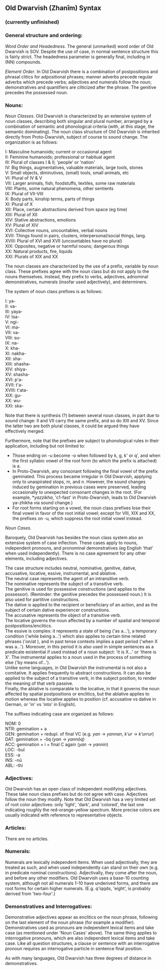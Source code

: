 ## Old Dwarvish (Zhanîm) Syntax

### (currently unfinished)

### General structure and ordering:

*Word Order and Headedness*. The general (unmarked) word order of Old Dwarvish is SOV. Despite the use of case, in normal sentence structure this is fairly strict. The headedness parameter is generally final, including in (NN) compounds.

*Element Order*. In Old Dwarvish there is a combination of postpositions and phrasal clitics for adpositional phrases; manner adverbs precede regular adverbs which precede verbs; adjectives and numerals follow the noun; demonstratives and quantifiers are cliticized after the phrase. The genitive precedes the possessed noun.

### Nouns:

*Noun Classes*. Old Dwarvish is characterized by an extensive system of noun classes, describing both singular and plural number, arranged by a combination of semantic and phonological criteria (with, at this stage, the semantic dominating). The noun class structure of Old Dwarvish is inherited directly from Proto-Dwarvish, subject of course to sound change. The organization is as follows:

I: 	Masculine humanoids; current or occasional agent			
II: 	Feminine humanoids; professional or habitual agent  
III: 	Plural of classes I & II; 'people' or 'nation'  
IV: 	Big things, augmentatives, valuable materials, large tools, stones  
V: 	Small objects, diminutives, (small) tools, small animals, etc  
VI: 	Plural of IV & V  
VII: 	Larger animals, fish, foodstuffs, textiles, some raw materials  
VIII: 	Plants, some natural phenomena, other sentients  
IX: 	Plural of VII-VIII  
X: 	Body parts, kinship terms, parts of things  
XI: 	Plural of X  
XII: 	Place, certain abstractions derived from space (eg time)  
XIII: 	Plural of XII  
XIV: 	Stative abstractions, emotions  
XV: 	Plural of XIV  
XVI: 	Collective nouns, uncountables, verbal nouns  
XVII: Things found in pairs, clusters, interpersonal/social things, lang.  
XVIII: Plural of XVI and XVII (uncountables have no plural)  
XIX: 	Opposites, negative or harmful nouns; dangerous things  
XX: 	Natural products, fire, liquids  
XXI: 	Plurals of XIX and XX  

The noun classes are characterized by the use of a prefix, variable by noun class. These prefixes agree with the noun class but do not apply to the nouns themselves. Instead, they prefix to verbs, adjectives, adnominal demonstratives, numerals (insofar used adjectively), and determiners.

The system of noun class prefixes is as follows:

I: ya-  
II: va-  
III: yaya-  
IV: tsa-  
V: ngi-  
VI:	ma-  
VII: va-  
VIII:	su-  
IX:	na-  
X: kha-  
XI:	nakha-  
XII: sha-  
XIII:	shasha-  
XIV: shiya-  
XV:	shasha-  
XVI: p'a-  
XVII:	t'a-  
XVIII: t'ata-  
XIX: gu-  
XX: wu-  
XXI: ska-  

Note that there is synthesis (?) between several noun classes, in part due to sound change: II and VII carry the same prefix, and so do XIII and XV. Since the latter two are both plural classes, it could be argued they have effectively merged.

Furthermore, note that the prefixes are subject to phonological rules in their application, including but not limited to:
- Those ending on -u become -o when followed by k, g, k' or q', and when the first syllabic vowel of the root form (to which the prefix is attached) is a.
- In Proto-Dwarvish, any consonant following the final vowel of the prefix geminated. This process became irregular in Old Dwarvish, applying only to unaspirated stops, m, and n. However, the sound changes induced by gemination in previous cases were preserved, leading occasionally to unexpected consonant changes in the root. (For example, **yazzikha*, 'c1-fast' in Proto-Dwarvish, leads to Old Dwarvish ya-zhikha via sound change.)
- For root forms starting on a vowel, the noun class prefixes lose their final vowel in favor of the root initial vowel; except for VIII, XIX and XX, the prefixes on -u, which suppress the root initial vowel instead.

*Noun Cases*.

Baroquely, Old Dwarvish has besides the noun class system also an extensive system of case inflection. These cases apply to nouns, independent pronouns, and pronominal demonstratives (eg English 'that' when used independently). There is no case agreement for any other elements, including adjectives.

The case structure includes neutral, nominative, genitive, dative, accusative, locative, essive, instrumental, and ablative.  
 The neutral case represents the agent of an intransitive verb.  
 The nominative represents the subject of a transitive verb.  
 The genitive is used for possessive constructions (and applies to the possessor). (Reminder: the genitive precedes the possessed noun.) It is also used for partitive constructions.  
 The dative is applied to the recipient or beneficiary of an action, and as the subject of certain dative experiencer constructions.  
 The accusative represents the object of a transitive verb.  
 The locative governs the noun affected by a number of spatial and temporal postpositions/enclitics.  
 The essive is complex: it represents a state of being ('as a...'), a temporary condition ('while being a...') which also applies to certain time related phrases ('on/at <X time point>), and in past tense contexts implies a past period ('when X was a...'). Moreover, in this period it is also used in simple sentences as a predicate existential if used instead of a noun subject: 'it is X...' or 'there is X'. The instrumental applies to a noun used in the process of something else ('by means of...').  
 Unlike some languages, in Old Dwarvish the instrumental is not also a comitative. It applies frequently to abstract constructions. It can also be applied to the subject of a transitive verb, in the subject position, to render the meaning of that verb passive.  
 Finally, the ablative is comparable to the locative, in that it governs the noun affected by spatial postpositions or enclitics, but the ablative applies to motion whereas the locative applies to position (cf. accusative vs dative in German, or 'in' vs 'into' in English).

The suffixes indicating case are organized as follows:

NOM:	0  
NTR:	gemination + a  
GEN:	gemination + redupl. of final VC (e.g. *yan* → *yannan*, *k’ur* → *k’urrur*)  
DAT: 	gemination + -ôq (*yan* -> *yannôq*)\
ACC:	gemination + i + final C again (*yan* -> *yannin*)\
LOC: 	-bul  
ESS: 	-a  
INS:	-nū  
ABL: 	-thi  

### Adjectives:

Old Dwarvish has an open class of independent modifying adjectives. These take noun class prefixes but do not agree with case. Adjectives follow the noun they modify. Note that Old Dwarvish has a very limited set of root color adjectives: only 'light', 'dark', and 'colored', the last one indicating roughly the red-orange-yellow spectrum. More precise colors are usually indicated with reference to representative objects.

### Articles:

There are no articles.

### Numerals:

Numerals are lexically independent items. When used adjectivally, they are treated as such, and when used independently can stand on their own (e.g. in predicate nominal constructions). Adjectivally, they come after the noun, and before any other modifiers. Old Dwarvish uses a base-10 counting system, although not all numerals 1-10 have underived forms, and there are root forms for certain higher numerals. (E.g. *q'iqqâs*, 'eight', is probably derived from 'two-four'.)

### Demonstratives and Interrogatives:

Demonstrative adjectives appear as enclitics on the noun phrase, following on the last element of the noun phrase (for example a modifier). Demonstratives used as pronouns are independent lexical items and take case (as mentioned under 'Noun Cases' above). The same thing applies to interrogative pronouns, which are also independent lexical items and take case. Like all question structures, a clause or sentence with an interrogative pronoun requires an interrogative particle in sentence final position.

As with many languages, Old Dwarvish has three degrees of distance in demonstratives.
